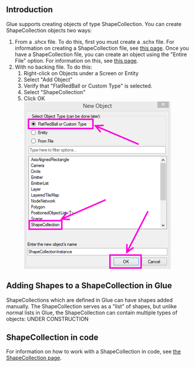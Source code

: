## Introduction

Glue supports creating objects of type ShapeCollection. You can create ShapeCollection objects two ways:

1.  From a .shcx file. To do this, first you must create a .schx file. For information on creating a ShapeCollection file, see [this page](/frb/docs/index.php?title=Glue:Reference:Files:ShapeCollection_(.shcx) "Glue:Reference:Files:ShapeCollection (.shcx)"). Once you have a ShapeCollection file, you can create an object using the "Entire File" option. For information on this, see [this page](/frb/docs/index.php?title=Glue:Reference:Objects:Entire_File "Glue:Reference:Objects:Entire File").
2.  With no backing file. To do this:
    1.  Right-click on Objects under a Screen or Entity
    2.  Select "Add Object"
    3.  Verify that "FlatRedBall or Custom Type" is selected.
    4.  Select "ShapeCollection"
    5.  Click OK ![AddShapeCollectionObject.PNG](/media/migrated_media-AddShapeCollectionObject.PNG)

## Adding Shapes to a ShapeCollection in Glue

ShapeCollections which are defined in Glue can have shapes added manually. The ShapeCollection serves as a "list" of shapes, but unlike normal lists in Glue, the ShapeCollection can contain multiple types of objects: UNDER CONSTRUCTION

## ShapeCollection in code

For information on how to work with a ShapeCollection in code, see [the ShapeCollection page](/frb/docs/index.php?title=FlatRedBall.Math.Geometry.ShapeCollection "FlatRedBall.Math.Geometry.ShapeCollection").
